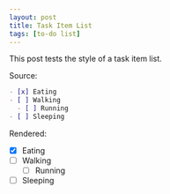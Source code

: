 ```yaml
---
layout: post
title: Task Item List
tags: [to-do list]
---
```

 
This post tests the style of a task item list.

Source:

```markdown
- [x] Eating
- [ ] Walking
  - [ ] Running
- [ ] Sleeping
```

Rendered:

- [x] Eating
- [ ] Walking
  - [ ] Running
- [ ] Sleeping
